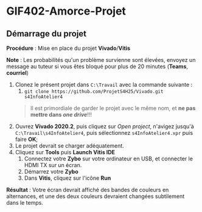 # GIF402-Amorce-Projet

## Démarrage du projet

**Procédure** : Mise en place du projet **Vivado**/**Vitis**

**Note** : Les probabilités qu'un problème survienne sont élevées, envoyez un message au tuteur si vous êtes bloqué pour plus de 20 minutes (**Teams**, **courriel**)

1. Clonez le présent projet dans `C:\Travail` avec la commande suivante :
   1. `git clone https://github.com/ProjetS4H25/Vivado.git s4InfoAtelier4`
   > Il est primordiale de garder le projet avec le même nom, et **ne pas mettre dans *one drive***!!!
1. Ouvrez **Vivado 2020.2**, puis cliquez sur *Open project*, n'avigez jusqu'à `C:\Travail\s4InfoAtelier4`, puis sélectionnez `s4InfoAtelier4.xpr` puis faire **OK**;
1. Le projet devrait se charger adéquatement. 
1. Cliquez sur **Tools** puis **Launch Vitis IDE**
   1. Connectez votre **Zybo** sur votre ordinateur en USB, et connecter le HDMI TX sur un écran.
   1. Démarrez votre **Zybo**
   1. Dans **Vitis**, cliquez sur l'icône **Run**

**Résultat** : Votre écran devrait affiché des bandes de couleurs en alternances, et une des deux couleurs devraient changées subtilement dans le temps.
